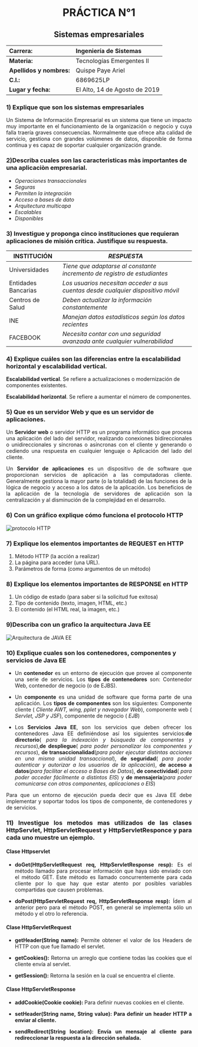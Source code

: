<h1 align="center">PRÁCTICA N°1</H1>
<H2 align="center">Sistemas empresariales</h2>

|**Carrera:**|Ingeniería de Sistemas |
|:--------|:----------|
|**Materia:**|Tecnologías Emergentes II|
|**Apellidos y nombres:**|Quispe Paye Ariel|
|**C.I.:**|6869625LP|
|**Lugar y fecha:**|El Alto, 14 de Agosto de 2019|


### 1) Explique que son los sistemas empresariales
<p align="justify">Un Sistema de Información Empresarial es un sistema que tiene un impacto muy importante en el funcionamiento de la organización o negocio y cuya falla traería graves consecuencias. Normalmente que ofrece alta calidad de servicio, gestiona con grandes volúmenes de datos, disponible de forma continua y es capaz de soportar cualquier organización grande.</p>

### 2)Describa cuales son las caracteristicas màs importantes de una aplicaciòn empresarial.
- *Operaciones transaccionales*
- *Seguras*
- *Permiten la integración*
- *Acceso a bases de dato*
- *Arquitectura multicapa*
- *Escalables*
- *Disponibles*

### 3) Investigue y proponga cinco instituciones que requieran aplicaciones de misión crítica. Justifique su respuesta.
|INSTITUCIÓN|*RESPUESTA* |
|----------|-----------------------------|
|Universidades |*Tiene que adaptarse al constante incremento de registro de estudiantes*|
|Entidades Bancarias|*Los usuarios necesitan acceder a sus cuentas desde cualquier dispositivo móvil*|
|Centros de Salud|*Deben actualizar la información constantemente*|
|INE|*Manejan datos estadísticos según los datos recientes*|
|FACEBOOK|*Necesita contar con una seguridad avanzada  ante cualquier vulnerabilidad*|

###  4) Explique cuáles son las diferencias entre la escalabilidad horizontal y escalabilidad vertical.
**Escalabilidad vertical**. Se refiere a actualizaciones o modernización de componentes existentes.

**Escalabilidad horizontal**. Se refiere a aumentar el número de componentes.

### 5) Que es un servidor Web y que es un servidor de aplicaciones.
<p align="justify">Un <b>Servidor web</b> o servidor HTTP es un programa informático que procesa una aplicación del lado del servidor, realizando conexiones bidireccionales o unidireccionales y síncronas o asíncronas con el cliente y generando o cediendo una respuesta en cualquier lenguaje o Aplicación del lado del cliente.</p>
<p align="justify">Un  <b>Servidor de aplicaciones</b> es un dispositivo de de software que proporcionan servicios de aplicación a las computadoras cliente. Generalmente gestiona la mayor parte (o la totalidad) de las funciones de la lógica de negocio y acceso a los datos de la aplicación. Los beneficios de la aplicación de la tecnología de servidores de aplicación son la centralización y al disminución de la complejidad en el desarrollo.</p>

### 6) Con un gráfico explique cómo funciona el protocolo HTTP
![protocolo HTTP](http://www.hermosaprogramacion.com/wp-content/uploads/2015/01/http-protocolo-peticion.png)

### 7) Explique los elementos importantes de REQUEST en HTTP
1. Método HTTP (la acción a realizar)
2. La página para acceder (una URL).
3. Parámetros de forma (como argumentos de un método)

### 8) Explique los elementos importantes de RESPONSE en HTTP
1.	 Un código de estado (para saber si la solicitud fue exitosa)
2.	 Tipo de contenido (texto, imagen, HTML, etc.) 
3.	 El contenido (el HTML real, la imagen, etc.)

### 9)Describa con un grafico la arquitectura Java EE
![Arquitectura de JAVA EE](http://2.bp.blogspot.com/-VDPKj1Exx5A/U9-yuzabmbI/AAAAAAAAAO0/AJMNzN8D3P0/s1600/Captura.PNG)

### 10) Explique cuales son los contenedores, componentes y servicios de Java EE
- <p align="justify">Un <b>contenedor</b> es un entorno de ejecución que provee al componente una serie de servicios. Los <b>tipos de contenedores</b> son: Contenedor Web, contenedor de negocio (o de EJBS).</p>
- <p align="justify">Un <b>componente</b> es una unidad de software que forma parte de una aplicación. Los <b> tipos de componentes </b>son los siguientes: Componente cliente ( <i>Cliente AWT, wing,  pplet y navegador Web</i>),  componente web (<i> Servlet, JSP y JSF</i>), componente de negocio (<i> EJB</i>)
- <p align="justify">Los <b>Servicios Java EE</b>, son los servicios que deben ofrecer los contenedores Java EE definiéndose así los siguientes servicios:<b>de directorio</b>( <i>para la indexación y búsqueda de componentes y recursos</i>),<b>de despliegue</b>(<i> para poder personalizar los componentes y recursos</i>), <b>de transaccionalidad</b>(<i>para poder ejecutar distintas acciones en una misma unidad transaccional</i>), <b>de seguridad</b>(<i> para poder autenticar y autorizar a los usuarios de la aplicación</i>), <b>de acceso a datos</b>(<i>para facilitar el acceso a Bases de Datos</i>), <b>de conectividad</b>( <i>para poder acceder fácilmente a distintos EIS</i>) y <b>de mensajería</b>(<i>para poder comunicarse con otros componentes, aplicaciones o EIS</i>)</p>
<p align="justify">Para que un entorno de ejecución pueda decir que es Java EE debe implementar y soportar todos los tipos de componente, de contenedores y de servicios.</p>

<h3 align="justify">11) Investigue los metodos mas utilizados de las clases HttpServlet, HttpServletRequest y HttpServletResponce y para cada uno muestre un ejemplo. </h3>

#### Clase Httpservlet

- <p align="justify"><b>doGet(HttpServletRequest req, HttpServletResponse resp):</b> Es el método llamado para procesar información que haya sido enviado con el método GET. Este método es llamado concurrentemente para cada cliente por lo que hay que estar atento por posibles variables compartidas que causen problemas.</p>
- <p align="justify"><b>doPost(HttpServletRequest req, HttpServletResponse resp):</b> Ídem al anterior pero para el método POST, en general se implementa sólo un método y el otro lo referencia.</p>

####  Clase HttpServletRequest

- <p align="justify"><b>getHeader(String name):</b> Permite obtener el valor de los Headers de HTTP con que fue llamado el servlet.</p>
- <p align="justify"><b>getCookies():</b> Retorna un arreglo que contiene todas las cookies que el cliente envía al servlet.</p>
- <p align="justify"><b>getSession():</b> Retorna la sesión en la cual se encuentra el cliente.</p>

#### Clase HttpServletResponse

- <p align="justify"><b>addCookie(Cookie cookie): </b>Para definir nuevas cookies en el cliente.</p>
- <p align="justify"><b>setHeader(String name, String value):<b> Para definir un header HTTP a enviar al cliente.</p>
- <p align="justify"><b>sendRedirect(String location): </b>Envía un mensaje al cliente para redireccionar la respuesta a la dirección señalada.</p>











